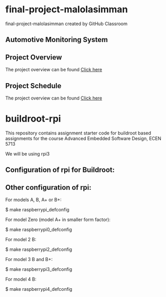 # final-project-malolasimman
final-project-malolasimman created by GitHub Classroom

##  Automotive Monitoring System ##

## Project Overview ##
The project overview can be found [Click here](https://github.com/cu-ecen-aeld/final-project-anuh7/wiki/Project-Overview) 

## Project Schedule ##
The project overview can be found [Click here](https://github.com/users/anuh7/projects/1/views/1?groupedBy%5BcolumnId%5D=39074036)


# buildroot-rpi

This repository contains assignment starter code for buildroot based assignments for the course Advanced Embedded Software Design, ECEN 5713

We will be using rpi3

Configuration of rpi  for Buildroot:
----------------------------
Other configuration of rpi:
----------------------------
For models A, B, A+ or B+:

  $ make raspberrypi_defconfig

For model Zero (model A+ in smaller form factor):

  $ make raspberrypi0_defconfig

For model 2 B:

  $ make raspberrypi2_defconfig

For model 3 B and B+:

  $ make raspberrypi3_defconfig

For model 4 B:

  $ make raspberrypi4_defconfig
